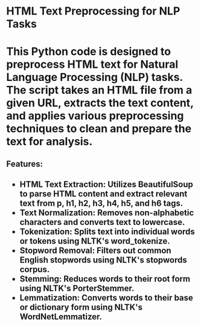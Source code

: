 <h1>HTML Text Preprocessing for NLP Tasks<h1>
This Python code is designed to preprocess HTML text for Natural Language Processing (NLP) tasks. The script takes an HTML file from a given URL, extracts the text content, and applies various preprocessing techniques to clean and prepare the text for analysis.

<h2>Features:<h2>
<ul>
<li>HTML Text Extraction: Utilizes BeautifulSoup to parse HTML content and extract relevant text from p, h1, h2, h3, h4, h5, and h6 tags.</li>
<li>Text Normalization: Removes non-alphabetic characters and converts text to lowercase.</li>
<li>Tokenization: Splits text into individual words or tokens using NLTK's word_tokenize.</li>
<li>Stopword Removal: Filters out common English stopwords using NLTK's stopwords corpus.</li>
<li>Stemming: Reduces words to their root form using NLTK's PorterStemmer.</li>
<li>Lemmatization: Converts words to their base or dictionary form using NLTK's WordNetLemmatizer.</li>
</ul>
